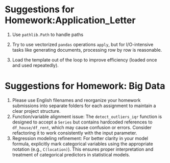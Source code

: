 # Suggestions for Homework:Application_Letter

1. Use `pathlib.Path` to handle paths

2. Try to use vectorized `pandas` operations `apply`, but for I/O-intensive tasks like generating documents, processing row by row is reasonable.

3. Load the template out of the loop to improve efficiency (loaded once and used repeatedly).

# Suggestions for Homework: Big Data

1. Please use English filenames and reorganize your homework submissions into separate folders for each assignment to maintain a clear project structure.
2. Function/variable alignment issue: The `detect_outliers_iqr` function is designed to accept a `Series` but contains hardcoded references to `df_house/df_rent`, which may cause confusion or errors. Consider refactoring it to work consistently with the input parameter.
3. Regression modeling refinement: For better clarity in your model formula, explicitly mark categorical variables using the appropriate notation (e.g., `C(location)`). This ensures proper interpretation and treatment of categorical predictors in statistical models.

